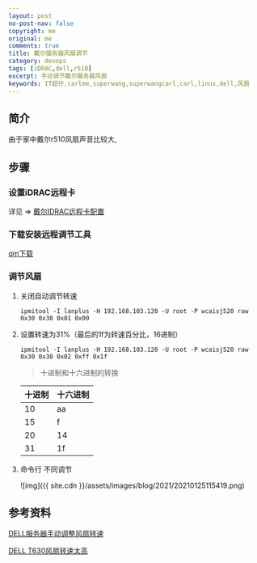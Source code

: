 ```yaml
---
layout: post
no-post-nav: false 
copyright: me
original: me
comments: true
title: 戴尔服务器风扇调节
category: devops
tags: [iDRAC,dell,r510]
excerpt: 手动调节戴尔服务器风扇
keywords: IT超仔,carlme,superwang,superwangcarl,carl,linux,dell,风扇
---
```


## 简介

由于家中戴尔r510风扇声音比较大,

## 步骤

### 设置iDRAC远程卡

详见 => [戴尔IDRAC远程卡配置]({{site.url}}devops/2019/04/15/devops-dell-idarc.html)

### 下载安装远程调节工具

[qm下载]({{site.cdn}}download/OM-BMC-Dell-Web-WIN-9.0.2-2641_A00.exe) 

### 调节风扇

1. 关闭自动调节转速

   ```
   ipmitool -I lanplus -H 192.168.103.120 -U root -P wcaisj520 raw 0x30 0x30 0x01 0x00
   ```

2. 设置转速为31%（最后的1f为转速百分比，16进制）

   ```
   ipmitool -I lanplus -H 192.168.103.120 -U root -P wcaisj520 raw 0x30 0x30 0x02 0xff 0x1f
   ```

   > 十进制和十六进制的转换

   | 十进制  | 十六进制 |
   | ---- | ---- |
   | 10   | aa   |
   | 15   | f    |
   | 20   | 14   |
   | 31   | 1f   |

3. 命令行 不同调节

   ![img]({{ site.cdn }}/assets/images/blog/2021/20210125115419.png)

## 参考资料

[DELL服务器手动调整风扇转速](https://blog.csdn.net/a1561386524/article/details/105558343)

[DELL T630风扇转速太高](https://blog.csdn.net/albertshi12/article/details/83794368?utm_medium=distribute.pc_relevant.none-task-blog-BlogCommendFromBaidu-1.control&depth_1-utm_source=distribute.pc_relevant.none-task-blog-BlogCommendFromBaidu-1.control)